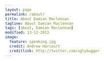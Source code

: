 ```yaml
---
layout: page
permalink: /about/
title: About Damian Maclennan
tagline: About Damian Maclennan
tags: [about, Damian Maclennan]
modified: 13-12-2013
image:
  feature: speaking.jpg
  credit: Andrew Harcourt
  creditlink: http://twitter.com/uglybugger
---
```

